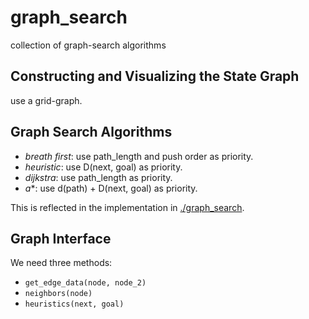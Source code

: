 # graph_search

collection of graph-search algorithms

## Constructing and Visualizing the State Graph

use a grid-graph.

## Graph Search Algorithms

- *breath first*: use path_length and push order as priority.
- *heuristic*: use D(next, goal) as priority.
- *dijkstra*: use path_length as priority.
- *a**: use d(path) + D(next, goal) as priority.

This is reflected in the implementation in [./graph_search](./graph_search/__init__.py).

## Graph Interface

We need three methods:

- `get_edge_data(node, node_2)`
- `neighbors(node)`
- `heuristics(next, goal)`
